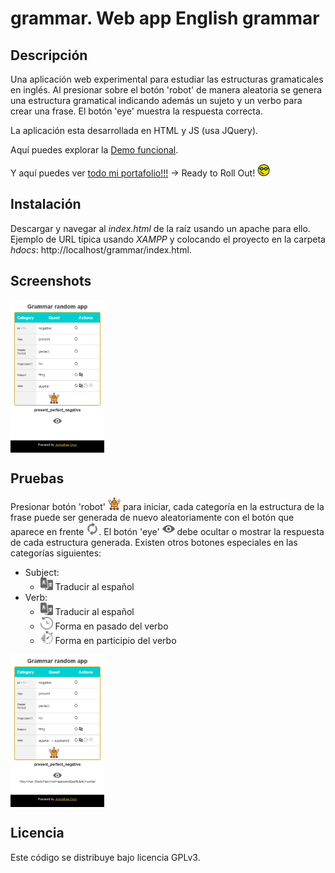 # grammar. Web app English grammar

## Descripción

Una aplicación web experimental para estudiar las estructuras gramaticales en inglés. Al presionar sobre el botón 'robot' de manera aleatoria se genera una estructura gramatical indicando además un sujeto y un verbo para crear una frase. El botón 'eye' muestra la respuesta correcta. 

La aplicación esta desarrollada en HTML y JS (usa JQuery).

Aquí puedes explorar la [Demo funcional](https://jonnathan-cruz.000webhostapp.com/portfolio/lab/grammar/index.html).

Y aquí puedes ver [todo mi portafolio!!!](https://jonnathan-cruz.000webhostapp.com) -> Ready to Roll Out! <img src="assets/images/smart-glasses.png" alt="geek" width="20"/>

## Instalación

Descargar y navegar al *index.html* de la raíz usando un apache para ello. Ejemplo de URL típica usando *XAMPP* y colocando el proyecto en la carpeta *hdocs*:
http://localhost/grammar/index.html.

## Screenshots

<img align="center" src="assets/images/screenshots/screenshot_1.png" alt="drawing" width="150"/>

## Pruebas

Presionar botón 'robot' <img src="assets/images/robot.png" alt="traducir" width="20"/> para iniciar, cada categoría en la estructura de la frase puede ser generada de nuevo aleatoriamente con el botón que aparece en frente <img src="assets/images/refresh.png" alt="traducir" width="20"/>. El botón 'eye' <img src="assets/images/eye.png" alt="traducir" width="20"/> debe ocultar o mostrar la respuesta de cada estructura generada. Existen otros botones especiales en las categorías siguientes:
- Subject:
    - <img src="assets/images/language.png" alt="traducir" width="20"/> Traducir al español
- Verb:
    - <img src="assets/images/language.png" alt="traducir" width="20"/> Traducir al español
    - <img src="assets/images/past.png" alt="past" width="20"/> Forma en pasado del verbo
    - <img src="assets/images/stopwatch.png" alt="participle" width="20"/> Forma en participio del verbo

<img align="center" src="assets/images/screenshots/screenshot_2.png" alt="drawing" width="150"/>


## Licencia

Este código se distribuye bajo licencia GPLv3.




